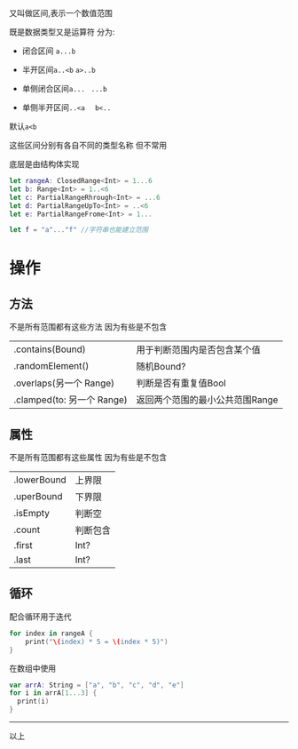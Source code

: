 又叫做区间,表示一个数值范围 

既是数据类型又是运算符  分为: 

- 闭合区间 `a...b  `

- 半开区间`a..<b` `a>..b`

- 单侧闭合区间`a... ` `...b`

- 单侧半开区间`..<a  ` `b<..`


默认`a<b`

这些区间分别有各自不同的类型名称 但不常用

底层是由结构体实现

```swift
let rangeA: ClosedRange<Int> = 1...6
let b: Range<Int> = 1..<6
let c: PartialRangeRhrough<Int> = ...6
let d: PartialRangeUpTo<Int> = ..<6
let e: PartialRangeFrome<Int> = 1...

let f = "a"..."f" //字符串也能建立范围
```

# 操作

## 方法

不是所有范围都有这些方法 因为有些是不包含

|                            |                                        |
| -------------------------- | -------------------------------------- |
| .contains(Bound)           | 用于判断范围内是否包含某个值           |
| .randomElement()           | 随机Bound?                             |
| .overlaps(另一个 Range)    | 判断是否有重复值Bool                   |
| .clamped(to: 另一个 Range) | 返回两个范围的最小公共范围Range<Bound> |

## 属性

不是所有范围都有这些属性 因为有些是不包含

|             |          |
| ----------- | -------- |
| .lowerBound | 上界限   |
| .uperBound  | 下界限   |
| .isEmpty    | 判断空   |
| .count      | 判断包含 |
| .first      | Int?     |
| .last       | Int?     |

## 循环

配合循环用于迭代

```swift
for index in rangeA {
	print("\(index) * 5 = \(index * 5)")
}
```

在数组中使用

```swift
var arrA: String = ["a", "b", "c", "d", "e"]
for i in arrA[1...3] {
  print(i)
}
```

---

以上



